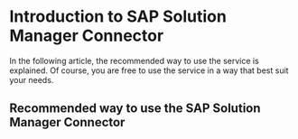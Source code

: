 # Introduction to SAP Solution Manager Connector

In the following article, the recommended way to use the service is explained. Of course, you are free to use the service in a way that best suit your needs.

## Recommended way to use the SAP Solution Manager Connector

